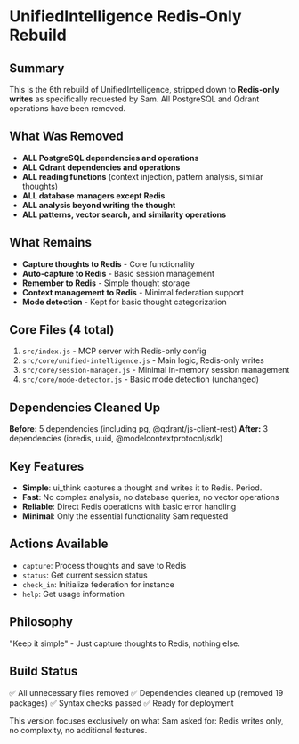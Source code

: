 # UnifiedIntelligence Redis-Only Rebuild

## Summary
This is the 6th rebuild of UnifiedIntelligence, stripped down to **Redis-only writes** as specifically requested by Sam. All PostgreSQL and Qdrant operations have been removed.

## What Was Removed
- **ALL PostgreSQL dependencies and operations**
- **ALL Qdrant dependencies and operations** 
- **ALL reading functions** (context injection, pattern analysis, similar thoughts)
- **ALL database managers except Redis**
- **ALL analysis beyond writing the thought**
- **ALL patterns, vector search, and similarity operations**

## What Remains
- **Capture thoughts to Redis** - Core functionality
- **Auto-capture to Redis** - Basic session management
- **Remember to Redis** - Simple thought storage
- **Context management to Redis** - Minimal federation support
- **Mode detection** - Kept for basic thought categorization

## Core Files (4 total)
1. `src/index.js` - MCP server with Redis-only config
2. `src/core/unified-intelligence.js` - Main logic, Redis-only writes
3. `src/core/session-manager.js` - Minimal in-memory session management
4. `src/core/mode-detector.js` - Basic mode detection (unchanged)

## Dependencies Cleaned Up
**Before:** 5 dependencies (including pg, @qdrant/js-client-rest)
**After:** 3 dependencies (ioredis, uuid, @modelcontextprotocol/sdk)

## Key Features
- **Simple**: ui_think captures a thought and writes it to Redis. Period.
- **Fast**: No complex analysis, no database queries, no vector operations
- **Reliable**: Direct Redis operations with basic error handling
- **Minimal**: Only the essential functionality Sam requested

## Actions Available
- `capture`: Process thoughts and save to Redis
- `status`: Get current session status  
- `check_in`: Initialize federation for instance
- `help`: Get usage information

## Philosophy
"Keep it simple" - Just capture thoughts to Redis, nothing else.

## Build Status
✅ All unnecessary files removed
✅ Dependencies cleaned up (removed 19 packages)
✅ Syntax checks passed
✅ Ready for deployment

This version focuses exclusively on what Sam asked for: Redis writes only, no complexity, no additional features.